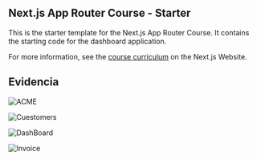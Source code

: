 ## Next.js App Router Course - Starter

This is the starter template for the Next.js App Router Course. It contains the starting code for the dashboard application.

For more information, see the [course curriculum](https://nextjs.org/learn) on the Next.js Website.


## Evidencia
![ACME](https://github.com/HugoJz/NEXT-Js/assets/84484618/1a0296ea-0a7b-41db-9bfa-649230243090)

![Cuestomers](https://github.com/HugoJz/NEXT-Js/assets/84484618/b94c6596-9d20-49f2-a7a1-6116695dbb22)


![DashBoard](https://github.com/HugoJz/NEXT-Js/assets/84484618/66a15ba4-39c1-4d72-92bf-cf943232553a)


![Invoice](https://github.com/HugoJz/NEXT-Js/assets/84484618/a2a4f1eb-a117-4073-b148-727e0bbf000e)
